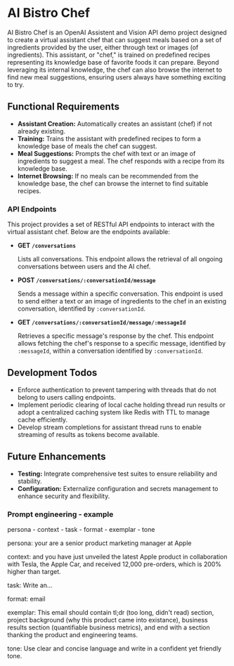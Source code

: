 # AI Bistro Chef

AI Bistro Chef is an OpenAI Assistent and Vision API demo project designed to create a virtual assistant chef that can suggest meals based on a set of ingredients provided by the user, either through text or images (of ingredients). This assistant, or "chef," is trained on predefined recipes representing its knowledge base of favorite foods it can prepare. Beyond leveraging its internal knowledge, the chef can also browse the internet to find new meal suggestions, ensuring users always have something exciting to try.

## Functional Requirements

- **Assistant Creation:** Automatically creates an assistant (chef) if not already existing.
- **Training:** Trains the assistant with predefined recipes to form a knowledge base of meals the chef can suggest.
- **Meal Suggestions:** Prompts the chef with text or an image of ingredients to suggest a meal. The chef responds with a recipe from its knowledge base.
- **Internet Browsing:** If no meals can be recommended from the knowledge base, the chef can browse the internet to find suitable recipes.

### API Endpoints

This project provides a set of RESTful API endpoints to interact with the virtual assistant chef. Below are the endpoints available:

- **GET `/conversations`**
  
  Lists all conversations. This endpoint allows the retrieval of all ongoing conversations between users and the AI chef.

- **POST `/conversations/:conversationId/message`**
  
  Sends a message within a specific conversation. This endpoint is used to send either a text or an image of ingredients to the chef in an existing conversation, identified by `:conversationId`.

- **GET `/conversations/:conversationId/message/:messageId`**
  
  Retrieves a specific message's response by the chef. This endpoint allows fetching the chef's response to a specific message, identified by `:messageId`, within a conversation identified by `:conversationId`.


## Development Todos

- Enforce authentication to prevent tampering with threads that do not belong to users calling endpoints.
- Implement periodic clearing of local cache holding thread run results or adopt a centralized caching system like Redis with TTL to manage cache efficiently.
- Develop stream completions for assistant thread runs to enable streaming of results as tokens become available.

## Future Enhancements

- **Testing:** Integrate comprehensive test suites to ensure reliability and stability.
- **Configuration:** Externalize configuration and secrets management to enhance security and flexibility.


### Prompt engineering - example
persona - context - task - format - exemplar - tone

persona: your are a senior product marketing manager at Apple

context: and you have just unveiled the latest Apple product in collaboration with Tesla, the Apple Car, and received 12,000 pre-orders, which is 200% higher than target.

task: Write an...

format: email 

exemplar: This email should contain tl;dr (too long, didn't read) section, project background (why this product came into existance), business results section (quantifiable business metrics), and end with a section thanking the product and engineering teams.

tone: Use clear and concise language and write in a confident yet friendly tone.

